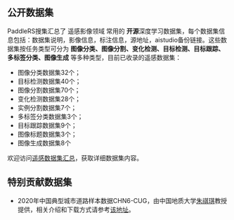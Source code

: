 ## 公开数据集

PaddleRS搜集汇总了 遥感影像领域 常用的 **开源**深度学习数据集，每个数据集信息包括：数据集说明，影像信息，标注信息，源地址，aistudio备份链接。这些数据集按任务类型可分为 **图像分类、图像分割、变化检测、目标检测、目标跟踪、多标签分类、图像生成** 等多种类型，目前已收录的遥感数据集：

* 图像分类数据集32个；
* 目标检测数据集40个；
* 图像分割数据集70个；
* 变化检测数据集28个；
* 实例分割数据集7个；
* 多标签分类数据集3个；
* 目标跟踪数据集9个；
* 图像标题数据集3个；
* 图像生成数据集8个


欢迎访问[遥感数据集汇总](./dataset_summary.md)，获取详细数据集内容。

## 特别贡献数据集

* 2020年中国典型城市道路样本数据CHN6-CUG，由中国地质大学[朱祺琪](http://grzy.cug.edu.cn/zhuqiqi)教授提供，相关介绍和下载方式请参考[该地址](http://grzy.cug.edu.cn/zhuqiqi/zh_CN/yjgk/32368/content/1733.htm)。

